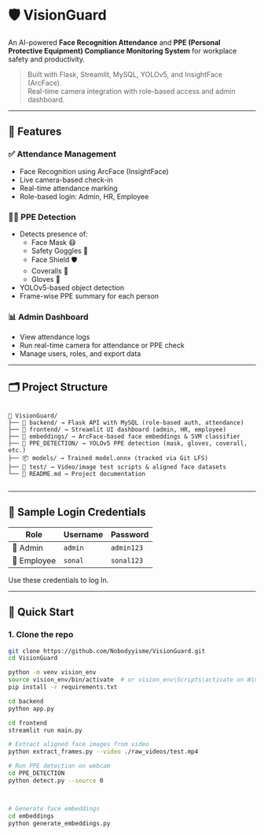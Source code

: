 # 🛡️ VisionGuard

An AI-powered **Face Recognition Attendance** and **PPE (Personal Protective Equipment) Compliance Monitoring System** for workplace safety and productivity.

> Built with Flask, Streamlit, MySQL, YOLOv5, and InsightFace (ArcFace).  
> Real-time camera integration with role-based access and admin dashboard.

---

## 📸 Features

### ✅ Attendance Management
- Face Recognition using ArcFace (InsightFace)
- Live camera-based check-in
- Real-time attendance marking
- Role-based login: Admin, HR, Employee

### 🧑‍🔧 PPE Detection
- Detects presence of:
  - Face Mask 😷
  - Safety Goggles 🥽
  - Face Shield 🛡️
  - Coveralls 🧥
  - Gloves 🧤
- YOLOv5-based object detection
- Frame-wise PPE summary for each person

### 📊 Admin Dashboard
- View attendance logs
- Run real-time camera for attendance or PPE check
- Manage users, roles, and export data

---

## 🗂️ Project Structure

<pre lang="markdown"><code>
📂 VisionGuard/
├── 🧠 backend/ → Flask API with MySQL (role-based auth, attendance)
├── 🎨 frontend/ → Streamlit UI dashboard (admin, HR, employee)
├── 🧬 embeddings/ → ArcFace-based face embeddings & SVM classifier
├── 🦺 PPE_DETECTION/ → YOLOv5 PPE detection (mask, gloves, coverall, etc.)
├── 📦 models/ → Trained model.onnx (tracked via Git LFS)
├── 🧪 test/ → Video/image test scripts & aligned face datasets
└── 📄 README.md → Project documentation
 </code></pre>
---

## 🔐 Sample Login Credentials

| Role       | Username | Password   |
|------------|----------|------------|
| 👑 Admin    | `admin`  | `admin123` |
| 👤 Employee | `sonal`  | `sonal123` |

Use these credentials to log In.

---

## 🚀 Quick Start

### 1. Clone the repo

```bash
git clone https://github.com/Nobodyyisme/VisionGuard.git
cd VisionGuard

python -m venv vision_env
source vision_env/bin/activate  # or vision_env\Scripts\activate on Windows
pip install -r requirements.txt

cd backend
python app.py

cd frontend
streamlit run main.py

# Extract aligned face images from video
python extract_frames.py --video ./raw_videos/test.mp4

# Run PPE detection on webcam
cd PPE_DETECTION
python detect.py --source 0



# Generate face embeddings
cd embeddings
python generate_embeddings.py

